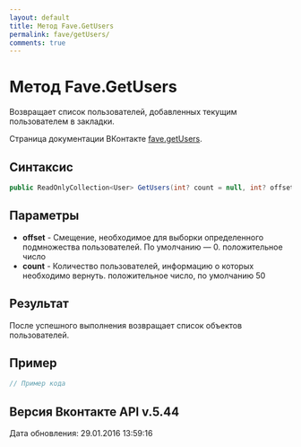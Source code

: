 ```yaml
---
layout: default
title: Метод Fave.GetUsers
permalink: fave/getUsers/
comments: true
---
```

# Метод Fave.GetUsers
Возвращает список пользователей, добавленных текущим пользователем в закладки.

Страница документации ВКонтакте [fave.getUsers](https://vk.com/dev/fave.getUsers).

## Синтаксис
``` csharp
public ReadOnlyCollection<User> GetUsers(int? count = null, int? offset = null)
```

## Параметры
+ **offset** - Смещение, необходимое для выборки определенного подмножества пользователей. По умолчанию — 0. положительное число
+ **count** - Количество пользователей, информацию о которых необходимо вернуть. положительное число, по умолчанию 50

## Результат
После успешного выполнения возвращает список объектов пользователей.

## Пример
``` csharp
// Пример кода
```

## Версия Вконтакте API v.5.44
Дата обновления: 29.01.2016 13:59:16
